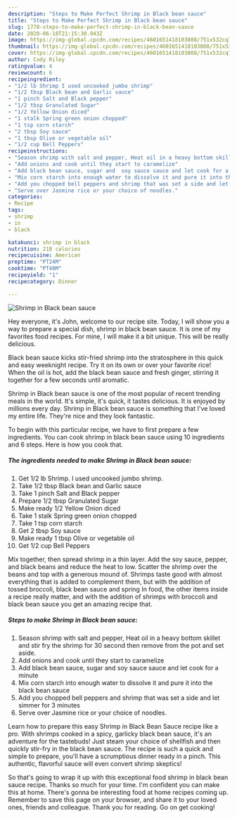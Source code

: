 ```yaml
---
description: "Steps to Make Perfect Shrimp in Black bean sauce"
title: "Steps to Make Perfect Shrimp in Black bean sauce"
slug: 1778-steps-to-make-perfect-shrimp-in-black-bean-sauce
date: 2020-06-18T21:15:30.943Z
image: https://img-global.cpcdn.com/recipes/4601651418103808/751x532cq70/shrimp-in-black-bean-sauce-recipe-main-photo.jpg
thumbnail: https://img-global.cpcdn.com/recipes/4601651418103808/751x532cq70/shrimp-in-black-bean-sauce-recipe-main-photo.jpg
cover: https://img-global.cpcdn.com/recipes/4601651418103808/751x532cq70/shrimp-in-black-bean-sauce-recipe-main-photo.jpg
author: Cody Riley
ratingvalue: 4
reviewcount: 6
recipeingredient:
- "1/2 lb Shrimp I used uncooked jumbo shrimp"
- "1/2 tbsp Black bean and Garlic sauce"
- "1 pinch Salt and Black pepper"
- "1/2 tbsp Granulated Sugar"
- "1/2 Yellow Onion diced"
- "1 stalk Spring green onion chopped"
- "1 tsp corn starch"
- "2 tbsp Soy sauce"
- "1 tbsp Olive or vegetable oil"
- "1/2 cup Bell Peppers"
recipeinstructions:
- "Season shrimp with salt and pepper, Heat oil in a heavy bottom skillet and stir fry the shrimp for 30 second then remove from the pot and set aside."
- "Add onions and cook until they start to caramelize"
- "Add black bean sauce, sugar and  soy sauce sauce and let cook for a minute"
- "Mix corn starch into enough water to dissolve it and pure it into the black bean sauce"
- "Add you chopped bell peppers and shrimp that was set a side and let simmer for 3 minutes"
- "Serve over Jasmine rice or your choice of noodles."
categories:
- Recipe
tags:
- shrimp
- in
- black

katakunci: shrimp in black 
nutrition: 218 calories
recipecuisine: American
preptime: "PT24M"
cooktime: "PT40M"
recipeyield: "1"
recipecategory: Dinner

---
```



![Shrimp in Black bean sauce](https://img-global.cpcdn.com/recipes/4601651418103808/751x532cq70/shrimp-in-black-bean-sauce-recipe-main-photo.jpg)

Hey everyone, it's John, welcome to our recipe site. Today, I will show you a way to prepare a special dish, shrimp in black bean sauce. It is one of my favorites food recipes. For mine, I will make it a bit unique. This will be really delicious.

Black bean sauce kicks stir-fried shrimp into the stratosphere in this quick and easy weeknight recipe. Try it on its own or over your favorite rice! When the oil is hot, add the black bean sauce and fresh ginger, stirring it together for a few seconds until aromatic.

Shrimp in Black bean sauce is one of the most popular of recent trending meals in the world. It's simple, it's quick, it tastes delicious. It is enjoyed by millions every day. Shrimp in Black bean sauce is something that I've loved my entire life. They're nice and they look fantastic.


To begin with this particular recipe, we have to first prepare a few ingredients. You can cook shrimp in black bean sauce using 10 ingredients and 6 steps. Here is how you cook that.

<!--inarticleads1-->

##### The ingredients needed to make Shrimp in Black bean sauce:

1. Get 1/2 lb Shrimp. I used uncooked jumbo shrimp.
1. Take 1/2 tbsp Black bean and Garlic sauce
1. Take 1 pinch Salt and Black pepper
1. Prepare 1/2 tbsp Granulated Sugar
1. Make ready 1/2 Yellow Onion diced
1. Take 1 stalk Spring green onion chopped
1. Take 1 tsp corn starch
1. Get 2 tbsp Soy sauce
1. Make ready 1 tbsp Olive or vegetable oil
1. Get 1/2 cup Bell Peppers


Mix together, then spread shrimp in a thin layer. Add the soy sauce, pepper, and black beans and reduce the heat to low. Scatter the shrimp over the beans and top with a generous mound of. Shrimps taste good with almost everything that is added to complement them, but with the addition of tossed broccoli, black bean sauce and spring In food, the other items inside a recipe really matter, and with the addition of shrimps with broccoli and black bean sauce you get an amazing recipe that. 

<!--inarticleads2-->

##### Steps to make Shrimp in Black bean sauce:

1. Season shrimp with salt and pepper, Heat oil in a heavy bottom skillet and stir fry the shrimp for 30 second then remove from the pot and set aside.
1. Add onions and cook until they start to caramelize
1. Add black bean sauce, sugar and  soy sauce sauce and let cook for a minute
1. Mix corn starch into enough water to dissolve it and pure it into the black bean sauce
1. Add you chopped bell peppers and shrimp that was set a side and let simmer for 3 minutes
1. Serve over Jasmine rice or your choice of noodles.


Learn how to prepare this easy Shrimp in Black Bean Sauce recipe like a pro. With shrimps cooked in a spicy, garlicky black bean sauce, it&#39;s an adventure for the tastebuds! Just steam your choice of shellfish and then quickly stir-fry in the black bean sauce. The recipe is such a quick and simple to prepare, you&#39;ll have a scrumptious dinner ready in a pinch. This authentic, flavorful sauce will even convert shrimp skeptics! 

So that's going to wrap it up with this exceptional food shrimp in black bean sauce recipe. Thanks so much for your time. I'm confident you can make this at home. There's gonna be interesting food at home recipes coming up. Remember to save this page on your browser, and share it to your loved ones, friends and colleague. Thank you for reading. Go on get cooking!
